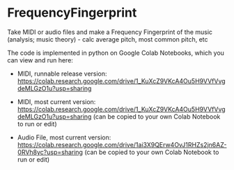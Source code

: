 # FrequencyFingerprint
Take MIDI or audio files and make a Frequency Fingerprint of the music (analysis; music theory) - calc average pitch, most common pitch, etc

The code is implemented in python on Google Colab Notebooks, which you can view and run here:

* MIDI, runnable release version: https://colab.research.google.com/drive/1_KuXcZ9VKcA4Ou5H9VVfVvgdeMLGzO1u?usp=sharing
* MIDI, most current version: https://colab.research.google.com/drive/1_KuXcZ9VKcA4Ou5H9VVfVvgdeMLGzO1u?usp=sharing (can be copied to your own Colab Notebook to run or edit)

* Audio File, most current version: https://colab.research.google.com/drive/1ai3X9QErw4OvJ1RHZs2jn6AZ-0RVh8yc?usp=sharing (can be copied to your own Colab Notebook to run or edit)
